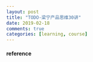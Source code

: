 ```yaml
---
layout: post
title: "TODO-梁宁产品思维30讲"
date: 2019-02-18
comments: true
categories: [learning, course]
---
```



#### reference
